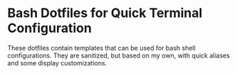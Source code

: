 # Bash Dotfiles for Quick Terminal Configuration

These dotfiles contain templates that can be used for bash shell configurations. They are sanitized, but based on my own, with quick aliases and some display customizations.
